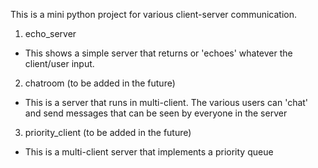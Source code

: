 This is a mini python project for various client-server communication.

1. echo_server
  - This shows a simple server that returns or 'echoes' whatever the client/user input.
  
2. chatroom (to be added in the future)
  - This is a server that runs in multi-client. The various users can 'chat' and send messages that can be seen by everyone in the server
  
3. priority_client (to be added in the future)
  - This is a multi-client server that implements a priority queue
